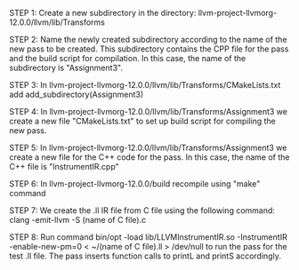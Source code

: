 STEP 1: 
    Create a new subdirectory in the directory: 
        llvm-project-llvmorg-12.0.0/llvm/lib/Transforms 

STEP 2:
    Name the newly created subdirectory according to the name of the new pass to be created. This subdirectory contains the CPP file for the pass and the build script for compilation.
    In this case, the name of the subdirectory is "Assignment3".

STEP 3:
    In llvm-project-llvmorg-12.0.0/llvm/lib/Transforms/CMakeLists.txt add 
        add_subdirectory(Assignment3)

STEP 4:
    In llvm-project-llvmorg-12.0.0/llvm/lib/Transforms/Assignment3 we create a new file "CMakeLists.txt" to set up build script for compiling the new pass.

STEP 5:
    In llvm-project-llvmorg-12.0.0/llvm/lib/Transforms/Assignment3 we create a new file for the C++ code for the pass. In this case, the name of the C++ file is "InstrumentIR.cpp"

STEP 6:
    In llvm-project-llvmorg-12.0.0/build recompile using "make" command

STEP 7:
    We create the .ll IR file from C file using the following command:
          clang -emit-llvm -S (name of C file).c

STEP 8:
    Run command bin/opt -load lib/LLVMInstrumentIR.so -InstrumentIR -enable-new-pm=0 < ~/(name of C file).ll > /dev/null to run the pass for the test .ll file.
    The pass inserts function calls to printL and printS accordingly.
